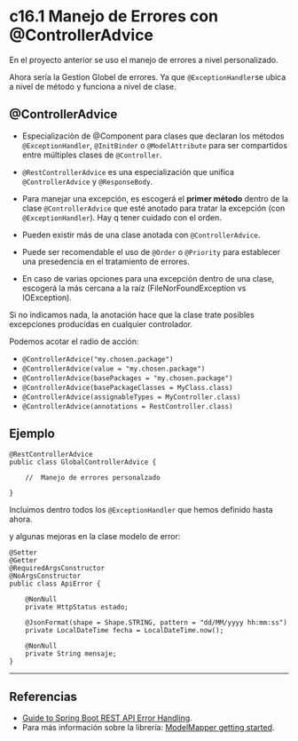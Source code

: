 # c16.1 Manejo de Errores con @ControllerAdvice

En el proyecto anterior se uso el manejo de errores a nivel personalizado.

Ahora sería la Gestion Globel de errores. Ya que `@ExceptionHandler`se ubica a 
nivel de método y funciona a nivel de clase.

## @ControllerAdvice

- Especializaciòn de @Component para clases que declaran los métodos 
`@ExceptionHandler`, `@InitBinder` o `@ModelAttribute` para ser compartidos entre 
múltiples clases de `@Controller`.
- `@RestControllerAdvice` es una especialización que unifica `@ControllerAdvice` y 
`@ResponseBody`. 
- Para manejar una excepción, es escogerá el **primer método** dentro de la clase 
`@ControllerAdvice` que esté anotado para tratar la excepción (con 
`@ExceptionHandler`). Hay q tener cuidado con el orden. 


- Pueden existir más de una clase anotada con `@ControllerAdvice`.
- Puede ser recomendable el uso de `@Order` o `@Priority` para establecer una 
presedencia en el tratamiento de errores.
- En caso de varias opciones para una excepción dentro de una clase, escogerá la 
más cercana a la raíz (FileNorFoundException vs IOException).


Si no indicamos nada, la anotación hace que la clase trate posibles
excepciones producidas en cualquier controlador.

Podemos acotar el radio de acción:

- `@ControllerAdvice("my.chosen.package")`
- `@ControllerAdvice(value = "my.chosen.package")`
- `@ControllerAdvice(basePackages = "my.chosen.package")`
- `@ControllerAdvice(basePackageClasses = MyClass.class)`
- `@ControllerAdvice(assignableTypes = MyController.class)`
- `@ControllerAdvice(annotations = RestController.class)`

## Ejemplo

```
@RestControllerAdvice
public class GlobalControllerAdvice {

	//  Manejo de errores personalzado

}
```

Incluimos dentro todos los `@ExceptionHandler` que hemos definido hasta ahora.

y algunas mejoras en la clase  modelo de error:

```
@Setter 
@Getter 
@RequiredArgsConstructor 
@NoArgsConstructor
public class ApiError {

	@NonNull
	private HttpStatus estado;

	@JsonFormat(shape = Shape.STRING, pattern = "dd/MM/yyyy	hh:mm:ss")
	private LocalDateTime fecha = LocalDateTime.now();

	@NonNull
	private String mensaje;
}
```






---

## Referencias

- [Guide to Spring Boot REST API Error Handling](https://www.toptal.com/java/spring-boot-rest-api-error-handling).
- Para más información sobre la librería: [ModelMapper getting started](http://modelmapper.org/getting-started/).